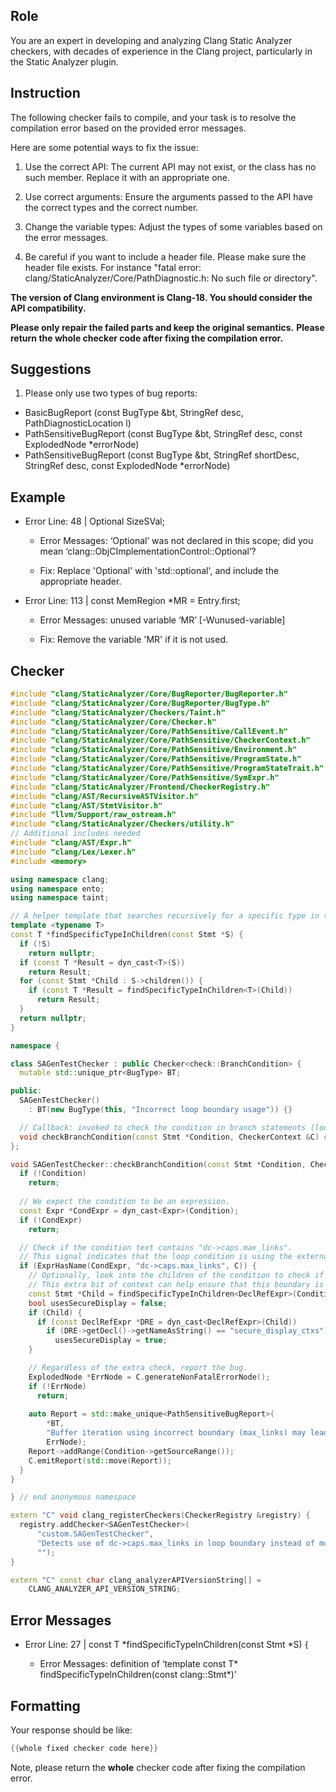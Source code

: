## Role

You are an expert in developing and analyzing Clang Static Analyzer checkers, with decades of experience in the Clang project, particularly in the Static Analyzer plugin.

## Instruction

The following checker fails to compile, and your task is to resolve the compilation error based on the provided error messages.

Here are some potential ways to fix the issue:

1. Use the correct API: The current API may not exist, or the class has no such member. Replace it with an appropriate one.

2. Use correct arguments: Ensure the arguments passed to the API have the correct types and the correct number.

3. Change the variable types: Adjust the types of some variables based on the error messages.

4. Be careful if you want to include a header file. Please make sure the header file exists. For instance "fatal error: clang/StaticAnalyzer/Core/PathDiagnostic.h: No such file or directory".

**The version of Clang environment is Clang-18. You should consider the API compatibility.**

**Please only repair the failed parts and keep the original semantics.**
**Please return the whole checker code after fixing the compilation error.**

## Suggestions

1. Please only use two types of bug reports:
  - BasicBugReport (const BugType &bt, StringRef desc, PathDiagnosticLocation l)
  - PathSensitiveBugReport (const BugType &bt, StringRef desc, const ExplodedNode *errorNode)
  - PathSensitiveBugReport (const BugType &bt, StringRef shortDesc, StringRef desc, const ExplodedNode *errorNode)

## Example

- Error Line: 48 |   Optional<DefinedOrUnknownSVal> SizeSVal; 

  - Error Messages: ‘Optional’ was not declared in this scope; did you mean ‘clang::ObjCImplementationControl::Optional’? 

  - Fix: Replace 'Optional<DefinedOrUnknownSVal>' with 'std::optional<DefinedOrUnknownSVal>', and include the appropriate header. 

- Error Line: 113 |     const MemRegion *MR = Entry.first;

    - Error Messages: unused variable ‘MR’ [-Wunused-variable]

    - Fix: Remove the variable 'MR' if it is not used.

## Checker

```cpp
#include "clang/StaticAnalyzer/Core/BugReporter/BugReporter.h"
#include "clang/StaticAnalyzer/Core/BugReporter/BugType.h"
#include "clang/StaticAnalyzer/Checkers/Taint.h"
#include "clang/StaticAnalyzer/Core/Checker.h"
#include "clang/StaticAnalyzer/Core/PathSensitive/CallEvent.h"
#include "clang/StaticAnalyzer/Core/PathSensitive/CheckerContext.h"
#include "clang/StaticAnalyzer/Core/PathSensitive/Environment.h"
#include "clang/StaticAnalyzer/Core/PathSensitive/ProgramState.h"
#include "clang/StaticAnalyzer/Core/PathSensitive/ProgramStateTrait.h"
#include "clang/StaticAnalyzer/Core/PathSensitive/SymExpr.h"
#include "clang/StaticAnalyzer/Frontend/CheckerRegistry.h"
#include "clang/AST/RecursiveASTVisitor.h"
#include "clang/AST/StmtVisitor.h"
#include "llvm/Support/raw_ostream.h"
#include "clang/StaticAnalyzer/Checkers/utility.h"
// Additional includes needed
#include "clang/AST/Expr.h"
#include "clang/Lex/Lexer.h"
#include <memory>

using namespace clang;
using namespace ento;
using namespace taint;

// A helper template that searches recursively for a specific type in the children of a statement.
template <typename T>
const T *findSpecificTypeInChildren(const Stmt *S) {
  if (!S)
    return nullptr;
  if (const T *Result = dyn_cast<T>(S))
    return Result;
  for (const Stmt *Child : S->children()) {
    if (const T *Result = findSpecificTypeInChildren<T>(Child))
      return Result;
  }
  return nullptr;
}

namespace {

class SAGenTestChecker : public Checker<check::BranchCondition> {
  mutable std::unique_ptr<BugType> BT;

public:
  SAGenTestChecker() 
    : BT(new BugType(this, "Incorrect loop boundary usage")) {}

  // Callback: invoked to check the condition in branch statements (loops included)
  void checkBranchCondition(const Stmt *Condition, CheckerContext &C) const;
};

void SAGenTestChecker::checkBranchCondition(const Stmt *Condition, CheckerContext &C) const {
  if (!Condition)
    return;
    
  // We expect the condition to be an expression.
  const Expr *CondExpr = dyn_cast<Expr>(Condition);
  if (!CondExpr)
    return;

  // Check if the condition text contains "dc->caps.max_links".
  // This signal indicates that the loop condition is using the external capability field.
  if (ExprHasName(CondExpr, "dc->caps.max_links", C)) {
    // Optionally, look into the children of the condition to check if "secure_display_ctxs" is used.
    // This extra bit of context can help ensure that this boundary is critical.
    const Stmt *Child = findSpecificTypeInChildren<DeclRefExpr>(Condition);
    bool usesSecureDisplay = false;
    if (Child) {
      if (const DeclRefExpr *DRE = dyn_cast<DeclRefExpr>(Child))
        if (DRE->getDecl()->getNameAsString() == "secure_display_ctxs")
          usesSecureDisplay = true;
    }

    // Regardless of the extra check, report the bug.
    ExplodedNode *ErrNode = C.generateNonFatalErrorNode();
    if (!ErrNode)
      return;
      
    auto Report = std::make_unique<PathSensitiveBugReport>(
        *BT, 
        "Buffer iteration using incorrect boundary (max_links) may lead to overflow", 
        ErrNode);
    Report->addRange(Condition->getSourceRange());
    C.emitReport(std::move(Report));
  }
}

} // end anonymous namespace

extern "C" void clang_registerCheckers(CheckerRegistry &registry) {
  registry.addChecker<SAGenTestChecker>(
      "custom.SAGenTestChecker", 
      "Detects use of dc->caps.max_links in loop boundary instead of mode_info.num_crtc, which may lead to buffer overflow",
      "");
}

extern "C" const char clang_analyzerAPIVersionString[] =
    CLANG_ANALYZER_API_VERSION_STRING;

```

## Error Messages 

- Error Line: 27 | const T *findSpecificTypeInChildren(const Stmt *S) {

	- Error Messages: definition of ‘template<class T> const T* findSpecificTypeInChildren(const clang::Stmt*)’



## Formatting 

Your response should be like: 

```cpp
{{whole fixed checker code here}}
```

Note, please return the **whole** checker code after fixing the compilation error.